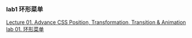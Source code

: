 ### lab1 环形菜单
[Lecture 01. Advance CSS Position, Transformation, Transition & Animation](http://my.ss.sysu.edu.cn/wiki/pages/viewpage.action?pageId=395968520)    
[lab 01. 环形菜单](http://my.ss.sysu.edu.cn/wiki/pages/viewpage.action?pageId=395968523)
